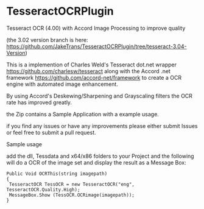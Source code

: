 # TesseractOCRPlugin
Tesseract OCR (4.00) with Accord Image Processing to improve quality

(the 3.02 version branch is here: https://github.com/JakeTrans/TesseractOCRPlugin/tree/tesseract-3.04-Version)

This is a implemention of Charles Weld's Tesseract dot.net wrapper https://github.com/charlesw/tesseract along with the Accord .net framework https://github.com/accord-net/framework  to create a OCR engine with automated image enhancement.  


By using Accord's Deskewing/Sharpening and Grayscaling filters the OCR rate has improved greatly.

the Zip contains a Sample Application with a example usage.

if you find any issues or have any improvements please either submit Issues or feel free to submit a pull request.

Sample usage

add the dll, Tessdata and x64/x86 folders to your Project and the following will do a OCR of the image set and display the result as a Message Box:

```
Public Void OCRThis(string imagepath)
{
 TesseractOCR TessOCR = new TesseractOCR("eng", TesseractOCR.Quality.High);
 MessageBox.Show (TessOCR.OCRimage(imagepath));
}

